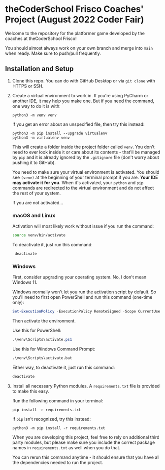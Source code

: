 # theCoderSchool Frisco Coaches' Project (August 2022 Coder Fair)

Welcome to the repository for the platformer game developed by the coaches at theCoderSchool Frisco!

You should almost always work on your own branch and merge into `main` when ready. Make sure to push/pull frequently.

## Installation and Setup

1. Clone this repo. You can do with GitHub Desktop or via `git clone` with HTTPS or SSH.
2. Create a virtual environment to work in. If you're using PyCharm or another IDE, it may help you
    make one. But if you need the command, one way to do it is with:
    ```
    python3 -m venv venv
    ```
   
    If you get an error about an unspecified file, then try this instead:
    ```
    python3 -m pip install --upgrade virtualenv
    python3 -m virtualenv venv
    ```
   
    This will create a folder inside the project folder called `venv`. You don't need to ever
    look inside it or care about its contents - that'll be managed by `pip` and it is already
    ignored by the `.gitignore` file (don't worry about pushing it to GitHub).

    You need to make sure your virtual environment is activated. You should see `(venv)` at the
    beginning of your terminal prompt if you are. __Your IDE may activate it for you.__ When it's 
    activated, your `python` and `pip` commands are redirected to the virtual environment and
    do not affect the rest of your system.

    If you are not activated...

    ### macOS and Linux

    Activation will most likely work without issue if you run the command:
    ``` bash
    source venv/bin/activate
    ```
   
    To deactivate it, just run this command:
   ``` bash
    deactivate
    ```

    ### Windows

    First, consider upgrading your operating system. No, I don't mean Windows 11.

    Windows normally won't let you run the activation script by default. So you'll need to first
    open PowerShell and run this command (one-time only):
    ``` PowerShell
    Set-ExecutionPolicy -ExecutionPolicy RemoteSigned -Scope CurrentUser
    ```
   
    Then activate the environment.
    
    Use this for PowerShell:
    ``` PowerShell
    .\venv\Scripts\activate.ps1
    ```
   
    Use this for Windows Command Prompt:
    ``` cmd
    .\venv\Scripts\activate.bat
    ```
   
    Either way, to deactivate it, just run this command:
    ``` PowerShell
    deactivate
    ```

3. Install all necessary Python modules. A `requirements.txt` file is provided to make this easy.

    Run the following command in your terminal:
    ```
    pip install -r requirements.txt
    ```
   
    If `pip` isn't recognized, try this instead:
    ```
    python3 -m pip install -r requirements.txt
    ```

    When you are developing this project, feel free to rely on additional third party modules, but please make sure you
    include the correct package names in `requirements.txt` as well when you do that.

    You can rerun this command anytime - it should ensure that you have all the dependencies needed to run the project.
